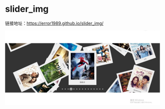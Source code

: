 # slider_img
链接地址：https://error1989.github.io/slider_img/

![image](https://github.com/Error1989/slider_img/blob/master/images/show.jpg)

